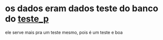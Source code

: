 # os dados eram dados teste do banco do [teste_p](https://github.com/SaLandini/teste_p/tree/master/teste_p)

ele serve mais pra um teste mesmo, pois é um teste e boa